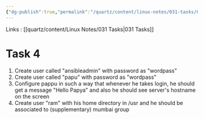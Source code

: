 ```yaml
---
{"dg-publish":true,"permalink":"/quartz/content/linux-notes/031-tasks/031-4-task-4/","noteIcon":"","created":"2023-10-14T22:10:59.688+05:30","updated":"2023-10-13T17:11:53.574+05:30"}
---
```


Links : [[quartz/content/Linux Notes/031 Tasks\|031 Tasks]]

# Task 4

1. Create user called "ansibleadmin" with password as "wordpass"
2. Create user called "papu" with password as "wordpass"
3. Configure pappu in such a way that whenever he takes login, he should get a message "Hello Papya" and also he should see server's hostname on the screen
4. Create user "ram" with his home directory in /usr and he should be associated to (supplementary) mumbai group